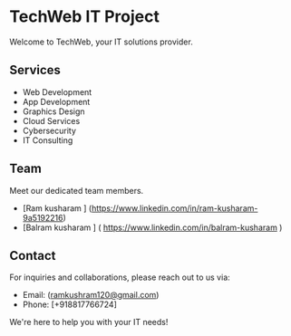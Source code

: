 # TechWeb IT Project

Welcome to TechWeb, your IT solutions provider.

## Services

- Web Development
- App Development
- Graphics Design
- Cloud Services
- Cybersecurity
- IT Consulting

## Team

Meet our dedicated team members.

- [Ram kusharam ] (https://www.linkedin.com/in/ram-kusharam-9a5192216)
- [Balram kusharam ] ( https://www.linkedin.com/in/balram-kusharam )
  

## Contact

For inquiries and collaborations, please reach out to us via:

- Email: (ramkushram120@gmail.com)
- Phone: [+918817766724]

We're here to help you with your IT needs!

